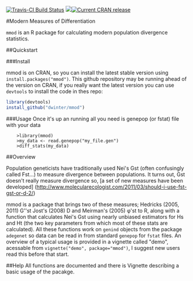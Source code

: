 [![Travis-CI Build
Status](https://travis-ci.org/dwinter/mmod.png?branch=master)](https://travis-ci.org/dwinter/mmod) 
[![](http://cranlogs.r-pkg.org/badges/mmod)](http://cran.rstudio.com/web/packages/mmod/index.html)[![Current CRAN release](https://zenodo.org/badge/doi/10.5281/zenodo.19961.svg)](http://dx.doi.org/10.5281/zenodo.19961)


#Modern Measures of Differentiation

`mmod` is an R package for calculating modern population divergence statistics. 

##Quickstart

###Install

mmod is on CRAN, so you can install the latest stable version using 
`install.packages("mmod")`. This github repository may be running ahead of 
the version on CRAN, if you really want the latest version you can use
`devtools`
to install the code in thes repo:

```r
library(devtools)
install_github("dwinter/mmod")
```

###Usage
Once it's up an running all you need is genepop (or fstat) file with your data

        >library(mmod)
        >my_data <- read.genepop("my_file.gen")
        >diff_stats(my_data)
   
##Overview

Population geneticists have traditionally used Nei's Gst (often confusingly 
called Fst...) to measure divergence between populations. It turns out, Gst 
doesn't really measure divergence so, [a set of new measures have been developed]
(http://www.molecularecologist.com/2011/03/should-i-use-fst-gst-or-d-2/)
  
mmod is a package that brings two of these measures; Hedricks (2005, 2011) G''st 
 Jost's (2008) D and Meirman's (2005) φ'st to R, along with a function that 
 calculates Nei's Gst using nearly unbiased estimators for Hs and Ht  (the two 
 key parameters from which most of these stats are calculated). All these 
 functions work on `genind` objects from the package `adegenet` so data can be 
 read in from standard `genepop` for `fstat` files. An overview of a typical 
 usage is provided in a vignette called "demo", acessable from 
 `vignette("demo", package="mmod")`, I suggest new users read this before that 
 start. 

##Help
All functions are documented and there is Vignette describing a basic usage of
the pacakge.



